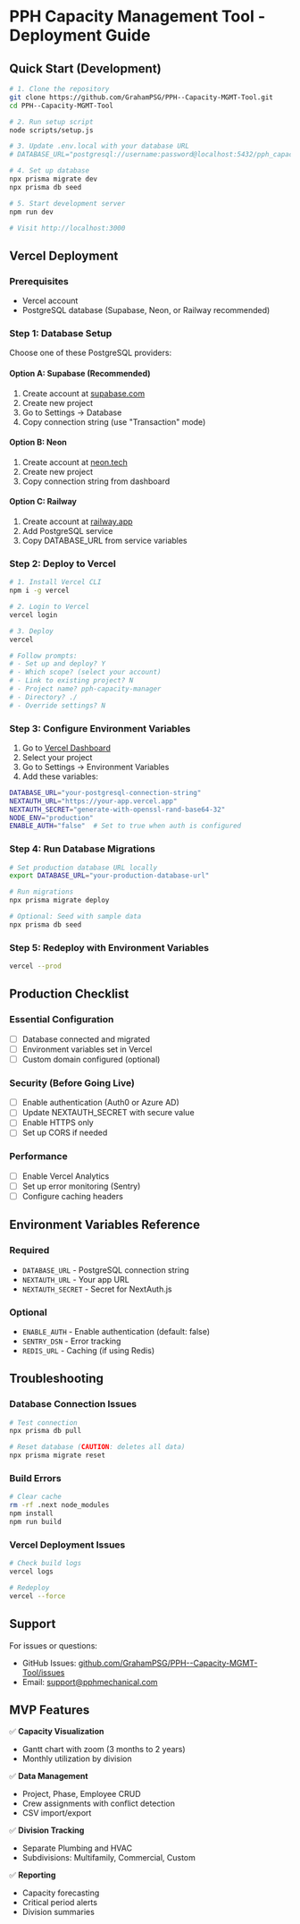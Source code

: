 # PPH Capacity Management Tool - Deployment Guide

## Quick Start (Development)

```bash
# 1. Clone the repository
git clone https://github.com/GrahamPSG/PPH--Capacity-MGMT-Tool.git
cd PPH--Capacity-MGMT-Tool

# 2. Run setup script
node scripts/setup.js

# 3. Update .env.local with your database URL
# DATABASE_URL="postgresql://username:password@localhost:5432/pph_capacity"

# 4. Set up database
npx prisma migrate dev
npx prisma db seed

# 5. Start development server
npm run dev

# Visit http://localhost:3000
```

## Vercel Deployment

### Prerequisites
- Vercel account
- PostgreSQL database (Supabase, Neon, or Railway recommended)

### Step 1: Database Setup

Choose one of these PostgreSQL providers:

#### Option A: Supabase (Recommended)
1. Create account at [supabase.com](https://supabase.com)
2. Create new project
3. Go to Settings → Database
4. Copy connection string (use "Transaction" mode)

#### Option B: Neon
1. Create account at [neon.tech](https://neon.tech)
2. Create new project
3. Copy connection string from dashboard

#### Option C: Railway
1. Create account at [railway.app](https://railway.app)
2. Add PostgreSQL service
3. Copy DATABASE_URL from service variables

### Step 2: Deploy to Vercel

```bash
# 1. Install Vercel CLI
npm i -g vercel

# 2. Login to Vercel
vercel login

# 3. Deploy
vercel

# Follow prompts:
# - Set up and deploy? Y
# - Which scope? (select your account)
# - Link to existing project? N
# - Project name? pph-capacity-manager
# - Directory? ./
# - Override settings? N
```

### Step 3: Configure Environment Variables

1. Go to [Vercel Dashboard](https://vercel.com/dashboard)
2. Select your project
3. Go to Settings → Environment Variables
4. Add these variables:

```bash
DATABASE_URL="your-postgresql-connection-string"
NEXTAUTH_URL="https://your-app.vercel.app"
NEXTAUTH_SECRET="generate-with-openssl-rand-base64-32"
NODE_ENV="production"
ENABLE_AUTH="false"  # Set to true when auth is configured
```

### Step 4: Run Database Migrations

```bash
# Set production database URL locally
export DATABASE_URL="your-production-database-url"

# Run migrations
npx prisma migrate deploy

# Optional: Seed with sample data
npx prisma db seed
```

### Step 5: Redeploy with Environment Variables

```bash
vercel --prod
```

## Production Checklist

### Essential Configuration
- [ ] Database connected and migrated
- [ ] Environment variables set in Vercel
- [ ] Custom domain configured (optional)

### Security (Before Going Live)
- [ ] Enable authentication (Auth0 or Azure AD)
- [ ] Update NEXTAUTH_SECRET with secure value
- [ ] Enable HTTPS only
- [ ] Set up CORS if needed

### Performance
- [ ] Enable Vercel Analytics
- [ ] Set up error monitoring (Sentry)
- [ ] Configure caching headers

## Environment Variables Reference

### Required
- `DATABASE_URL` - PostgreSQL connection string
- `NEXTAUTH_URL` - Your app URL
- `NEXTAUTH_SECRET` - Secret for NextAuth.js

### Optional
- `ENABLE_AUTH` - Enable authentication (default: false)
- `SENTRY_DSN` - Error tracking
- `REDIS_URL` - Caching (if using Redis)

## Troubleshooting

### Database Connection Issues
```bash
# Test connection
npx prisma db pull

# Reset database (CAUTION: deletes all data)
npx prisma migrate reset
```

### Build Errors
```bash
# Clear cache
rm -rf .next node_modules
npm install
npm run build
```

### Vercel Deployment Issues
```bash
# Check build logs
vercel logs

# Redeploy
vercel --force
```

## Support

For issues or questions:
- GitHub Issues: [github.com/GrahamPSG/PPH--Capacity-MGMT-Tool/issues](https://github.com/GrahamPSG/PPH--Capacity-MGMT-Tool/issues)
- Email: support@pphmechanical.com

## MVP Features

✅ **Capacity Visualization**
- Gantt chart with zoom (3 months to 2 years)
- Monthly utilization by division

✅ **Data Management**
- Project, Phase, Employee CRUD
- Crew assignments with conflict detection
- CSV import/export

✅ **Division Tracking**
- Separate Plumbing and HVAC
- Subdivisions: Multifamily, Commercial, Custom

✅ **Reporting**
- Capacity forecasting
- Critical period alerts
- Division summaries